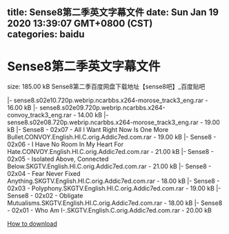 
title: Sense8第二季英文字幕文件
date: Sun Jan 19 2020 13:39:07 GMT+0800 (CST)    
categories: baidu
---

# Sense8第二季英文字幕文件
size: 185.00 kB
 Sense8第二季百度网盘下载地址【sense8吧】_百度贴吧
 
|- sense8.s02e10.720p.webrip.ncarbbs.x264-morose_track3_eng.rar - 16.00 kB
|- sense8.s02e09.720p.webrip.ncarbbs.x264-convoy_track3_eng.rar - 14.00 kB
|- sense8.s02e08.720p.webrip.ncarbbs.x264-morose_track3_eng.rar - 19.00 kB
|- Sense8 - 02x07 - All I Want Right Now Is One More Bullet.CONVOY.English.HI.C.orig.Addic7ed.com.rar - 19.00 kB
|- Sense8 - 02x06 - I Have No Room In My Heart For Hate.CONVOY.English.HI.C.orig.Addic7ed.com.rar - 21.00 kB
|- Sense8 - 02x05 - Isolated Above, Connected Below.SKGTV.English.HI.C.orig.Addic7ed.com.rar - 21.00 kB
|- Sense8 - 02x04 - Fear Never Fixed Anything.SKGTV.English.HI.C.orig.Addic7ed.com.rar - 18.00 kB
|- Sense8 - 02x03 - Polyphony.SKGTV.English.HI.C.orig.Addic7ed.com.rar - 19.00 kB
|- Sense8 - 02x02 - Obligate Mutualisms.SKGTV.English.HI.C.orig.Addic7ed.com.rar - 18.00 kB
|- Sense8 - 02x01 - Who Am I-.SKGTV.English.C.orig.Addic7ed.com.rar - 20.00 kB

[How to download](https://bpcam.bemobtrk.com/go/2ceec3aa-1ca2-46d6-b9ff-aaa5c184517c?jno=1901)